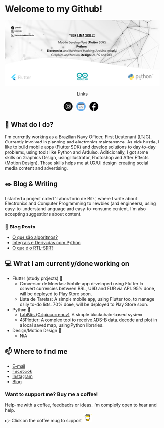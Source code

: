 # Welcome to my Github!

[![Header](https://github.com/ygordev/ygordev/blob/main/ygorlima-github-banner.png "Header")](https://laboratoriodebits.com.br/)

<p align='center'>
  <u>Links</u><br><br>
<a href="https://instagram.com/ygor.dev"><img height="30" src="https://github.com/ygordev/ygordev/blob/main/instagram.png?raw=true"></a>&nbsp;&nbsp;
<a href="https://laboratoriodebits.com.br"><img height="30" src="https://github.com/ygordev/ygordev/blob/main/web.png?raw=true"></a>&nbsp;&nbsp;
<a href="https://facebook.com/ywml10"><img height="30" src="https://github.com/ygordev/ygordev/blob/main/facebook.png?raw=true"></a>&nbsp;&nbsp;
</p>

## 💼 What do I do?
I'm currently working as a Brazilian Navy Officer, First Lieutenant (LTJG). Currently involved in planning and electronics maintenance. As side hustle, I like to build mobile apps (Flutter SDK) and develop solutions to day-to-day problems, using tools like Python and Arduino. Aditicionally, I got some skills on Graphics Design, using Illustrator, Photoshop and After Effects (Motion Design). Those skills helps me at UX/UI design, creating social media content and advertising.

## ✒️ Blog & Writing 
I started a project called 'Laboratório de Bits', where I write about Electronics and Computer Programming to newbies (and engineers), using easy-to-understand language and easy-to-consume content. I'm also accepting suggestions about content.

### 📰  Blog Posts
- [O que são algoritmos?](https://laboratoriodebits.com.br/o-que-e-algoritmo/)
- [Integrais e Derivadas com Python](https://laboratoriodebits.com.br/integrais-e-derivadas-com-python-saiba-como/)
- [O que é o RTL-SDR?](https://laboratoriodebits.com.br/o-que-e-o-rtl-sdr/)

## 💻  What I am currently/done working on
- Flutter (study projects) 🚀
  - Conversor de Moedas: Mobile app developed using Flutter to convert currencies between BRL, USD and EUR via API. 95% done, will be deployed to Play Store soon.
  - Lista de Tarefas: A simple mobile app, using Flutter too, to manage daily to-do lists. 70% done, will be deployed to Play Store soon.
- Python 🚀
  - [LabBits (Criptocurrency)](https://colab.research.google.com/drive/1hRYdMY4uuIg2ilXc4MxzyqI0UwMYftCe?usp=sharing): A simple blockchain-based system
  - 43Plotter: A complex tool to receive ADS-B data, decode and plot in a local saved map, using Python libraries.
- Design/Motion Design 🚀
  - N/A

## 📫  Where to find me
- [E-mail](mailto:admin@laboratoriodebits.com.br)
- [Facebook](https://facebook.com/ywml10)
- [Instagram](https://instagram.com/ygor.dev)
- [Blog](https://www.laboratoriodebits.com.br/)

### Want to support me? Buy me a coffee!
Help-me with a coffee, feedbacks or ideas. I'm completly open to hear and help. <br>
👉  Click on the coffee mug to support <a href="https://www.buymeacoffee.com/ygordev"><img height="30" src="https://github.com/ygordev/ygordev/blob/main/by-me-a-coffee.png?raw=true"></a>&nbsp;&nbsp;

<!--
**ygordev/ygordev** is a ✨ _special_ ✨ repository because its `README.md` (this file) appears on your GitHub profile.

Here are some ideas to get you started:

- 🔭 I’m currently working on ...
- 🌱 I’m currently learning ...
- 👯 I’m looking to collaborate on ...
- 🤔 I’m looking for help with ...
- 💬 Ask me about ...
- 📫 How to reach me: ...
- 😄 Pronouns: ...
- ⚡ Fun fact: ...
-->
